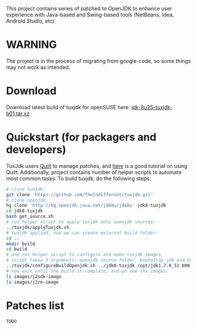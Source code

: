 This project contains series of patched to OpenJDK to enhance user experience with Java-based and Swing-based tools (NetBeans, Idea, Android Studio, etc)

# WARNING
The project is in the process of migrating from google-code, so some things may not work as intended.

# Download
Download latest build of tuxjdk for openSUSE here:
[jdk-8u25-tuxjdk-b01.tar.xz](https://googledrive.com/host/0B68yuEpDuq6waUl5UjNTUWRlYTQ/jdk-8u25-tuxjdk-b01.tar.xz)

# Quickstart (for packagers and developers)

TuxJdk users [Quilt](http://en.wikipedia.org/wiki/Quilt_(software)) to manage patches, and [here](http://www.suse.de/~agruen/quilt.pdf) is a good tutorial on using Quilt.
Additionally, project contains number of helper scripts to automate most common tasks.
To build tuxjdk, do the following steps:

```bash
# clone tuxjdk:
git clone 'https://github.com/TheIndifferent/tuxjdk.git'
# clone openjdk:
hg clone 'http://hg.openjdk.java.net/jdk8u/jdk8u' jdk8-tuxjdk
cd jdk8-tuxjdk
bash get_source.sh
# run helper script to apply tuxjdk onto openjdk sources:
../tuxjdk/applyTuxjdk.sh
# tuxjdk applied, now we can create external build folder:
cd ..
mkdir build
cd build
# and run helper script to configure and make tuxjdk images,
# script takes 3 arguments: openjdk source folder, bootstrap jdk and build number:
../tuxjdk/configureBuildOpenjdk.sh ../jdk8-tuxjdk /opt/jdk1.7.0_51 b00
# now wait until the build is complete, and go see the images:
ls images/j2sdk-image
ls images/j2re-image
```

# Patches list
```
TODO
```
